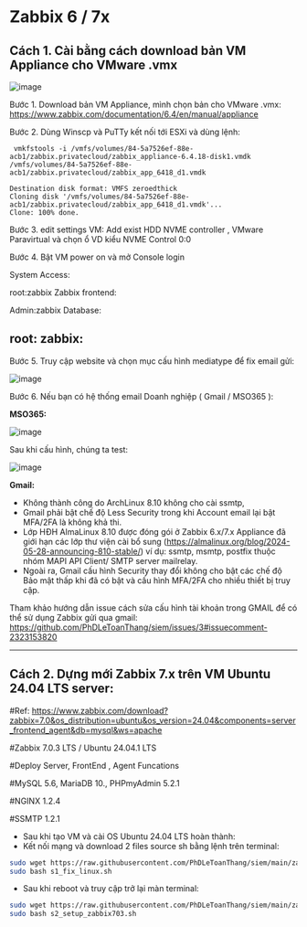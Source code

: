 # Zabbix 6 / 7x


## Cách 1. Cài bằng cách download bản VM Appliance cho VMware .vmx

![image](https://github.com/user-attachments/assets/7653c841-6264-49eb-ae0f-7861cbcacffd)

Bước 1. Download bản VM Appliance, mình chọn bản cho VMware .vmx:
https://www.zabbix.com/documentation/6.4/en/manual/appliance

Bước 2.	Dùng Winscp và PuTTy kết nối tới ESXi và dùng lệnh: 
```ssh
 vmkfstools -i /vmfs/volumes/84-5a7526ef-88e-acb1/zabbix.privatecloud/zabbix_appliance-6.4.18-disk1.vmdk /vmfs/volumes/84-5a7526ef-88e-acb1/zabbix.privatecloud/zabbix_app_6418_d1.vmdk
 
Destination disk format: VMFS zeroedthick
Cloning disk '/vmfs/volumes/84-5a7526ef-88e-acb1/zabbix.privatecloud/zabbix_app_6418_d1.vmdk'...
Clone: 100% done.
```

Bước 3. edit settings VM: Add exist HDD NVME controller , VMware Paravirtual và chọn ổ VD kiểu NVME Control 0:0

Bước 4. Bật VM power on và mở Console login

System Access:

root:zabbix
Zabbix frontend:

Admin:zabbix
Database:

root:<random>
zabbix:<random>
-------------
Bước 5. Truy cập website và chọn mục cấu hình mediatype để fix email gửi: 

![image](https://github.com/user-attachments/assets/9ec236b8-7015-4765-84b8-d4019f35d828)

Bước 6. Nếu bạn có hệ thống email Doanh nghiệp ( Gmail / MSO365 ):

**MSO365:**

![image](https://github.com/user-attachments/assets/31885d87-3eac-49ea-b393-7080d08b6035)

Sau khi cấu hình, chúng ta test:

![image](https://github.com/user-attachments/assets/e543485e-97d9-4cba-a690-1c496e18a458)


**Gmail:**
- Không thành công do ArchLinux 8.10 không cho cài ssmtp,
- Gmail phải bật chế độ Less Security trong khi Account email lại bật MFA/2FA là không khả thi.
- Lớp HĐH AlmaLinux 8.10 được đóng gói ở Zabbix 6.x/7.x Appliance đã giới hạn các lớp thư viện cài bổ sung (https://almalinux.org/blog/2024-05-28-announcing-810-stable/)
  ví dụ: ssmtp, msmtp, postfix thuộc nhóm MAPI API Client/ SMTP server mailrelay.
- Ngoài ra, Gmail cấu hình Security thay đổi không cho bật các chế độ Bảo mật thấp khi đã có bật và cấu hình MFA/2FA cho nhiều thiết bị truy cập.
  
Tham khảo hướng dẫn issue cách sửa cấu hình tài khoản trong GMAIL để có thể sử dụng Zabbix gửi qua gmail: 
https://github.com/PhDLeToanThang/siem/issues/3#issuecomment-2323153820

---

## Cách 2. Dựng mới Zabbix 7.x trên VM Ubuntu 24.04 LTS server:

#Ref: https://www.zabbix.com/download?zabbix=7.0&os_distribution=ubuntu&os_version=24.04&components=server_frontend_agent&db=mysql&ws=apache

#Zabbix 7.0.3 LTS / Ubuntu 24.04.1 LTS 

#Deploy Server, FrontEnd , Agent Funcations

#MySQL 5.6, MariaDB 10., PHPmyAdmin  5.2.1

#NGINX 1.2.4

#SSMTP 1.2.1

- Sau khi tạo VM và cài OS Ubuntu 24.04 LTS hoàn thành:
- Kết nối mạng và download 2 files source sh bằng lệnh trên terminal:
```sh
sudo wget https://raw.githubusercontent.com/PhDLeToanThang/siem/main/zabbix/s1_fix_linux.sh
sudo bash s1_fix_linux.sh
```

- Sau khi reboot và truy cập trở lại màn terminal:
```sh
sudo wget https://raw.githubusercontent.com/PhDLeToanThang/siem/main/zabbix/s2_setup_zabbix703.sh
sudo bash s2_setup_zabbix703.sh
```

